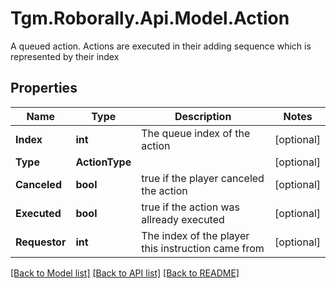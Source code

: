 # Tgm.Roborally.Api.Model.Action
A queued action. Actions are executed in their adding sequence which is represented by their index
## Properties

Name | Type | Description | Notes
------------ | ------------- | ------------- | -------------
**Index** | **int** | The queue index of the action | [optional] 
**Type** | **ActionType** |  | [optional] 
**Canceled** | **bool** | true if the player canceled the action | [optional] 
**Executed** | **bool** | true if the action was allready executed | [optional] 
**Requestor** | **int** | The index of the player this instruction came from | [optional] 

[[Back to Model list]](../README.md#documentation-for-models) [[Back to API list]](../README.md#documentation-for-api-endpoints) [[Back to README]](../README.md)

